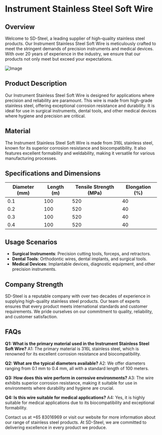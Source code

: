 # Instrument Stainless Steel Soft Wire

## Overview
Welcome to SD-Steel, a leading supplier of high-quality stainless steel products. Our Instrument Stainless Steel Soft Wire is meticulously crafted to meet the stringent demands of precision instruments and medical devices. With over 20 years of experience in the industry, we ensure that our products not only meet but exceed your expectations.

![Image](https://github.com/user-attachments/assets/2567258e-e124-4816-932d-1809bd27ef0b)

## Product Description
Our Instrument Stainless Steel Soft Wire is designed for applications where precision and reliability are paramount. This wire is made from high-grade stainless steel, offering exceptional corrosion resistance and durability. It is ideal for use in surgical instruments, dental tools, and other medical devices where hygiene and precision are critical.

## Material
The Instrument Stainless Steel Soft Wire is made from 316L stainless steel, known for its superior corrosion resistance and biocompatibility. It also features excellent formability and weldability, making it versatile for various manufacturing processes.

## Specifications and Dimensions

| Diameter (mm) | Length (m) | Tensile Strength (MPa) | Elongation (%) |
|---------------|------------|------------------------|----------------|
| 0.1           | 100        | 520                    | 40             |
| 0.2           | 100        | 520                    | 40             |
| 0.3           | 100        | 520                    | 40             |
| 0.4           | 100        | 520                    | 40             |

## Usage Scenarios
- **Surgical Instruments**: Precision cutting tools, forceps, and retractors.
- **Dental Tools**: Orthodontic wires, dental implants, and surgical tools.
- **Medical Devices**: Implantable devices, diagnostic equipment, and other precision instruments.

## Company Strength
SD-Steel is a reputable company with over two decades of experience in supplying high-quality stainless steel products. Our team of experts ensures that every product meets international standards and customer requirements. We pride ourselves on our commitment to quality, reliability, and customer satisfaction.

## FAQs
**Q1: What is the primary material used in the Instrument Stainless Steel Soft Wire?**
A1: The primary material is 316L stainless steel, which is renowned for its excellent corrosion resistance and biocompatibility.

**Q2: What are the typical diameters available?**
A2: We offer diameters ranging from 0.1 mm to 0.4 mm, all with a standard length of 100 meters.

**Q3: How does this wire perform in corrosive environments?**
A3: The wire exhibits superior corrosion resistance, making it suitable for use in environments where durability and hygiene are crucial.

**Q4: Is this wire suitable for medical applications?**
A4: Yes, it is highly suitable for medical applications due to its biocompatibility and exceptional formability.

Contact us at +65 83016969 or visit our website for more information about our range of stainless steel products. At SD-Steel, we are committed to delivering excellence in every product we produce.